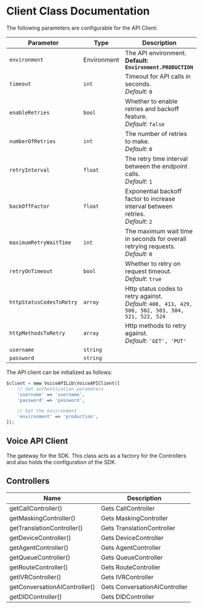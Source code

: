 
# Client Class Documentation

The following parameters are configurable for the API Client:

| Parameter | Type | Description |
|  --- | --- | --- |
| `environment` | Environment | The API environment. <br> **Default: `Environment.PRODUCTION`** |
| `timeout` | `int` | Timeout for API calls in seconds.<br>*Default*: `0` |
| `enableRetries` | `bool` | Whether to enable retries and backoff feature.<br>*Default*: `false` |
| `numberOfRetries` | `int` | The number of retries to make.<br>*Default*: `0` |
| `retryInterval` | `float` | The retry time interval between the endpoint calls.<br>*Default*: `1` |
| `backOffFactor` | `float` | Exponential backoff factor to increase interval between retries.<br>*Default*: `2` |
| `maximumRetryWaitTime` | `int` | The maximum wait time in seconds for overall retrying requests.<br>*Default*: `0` |
| `retryOnTimeout` | `bool` | Whether to retry on request timeout.<br>*Default*: `true` |
| `httpStatusCodesToRetry` | `array` | Http status codes to retry against.<br>*Default*: `408, 413, 429, 500, 502, 503, 504, 521, 522, 524` |
| `httpMethodsToRetry` | `array` | Http methods to retry against.<br>*Default*: `'GET', 'PUT'` |
| `username` | `string` |  |
| `password` | `string` |  |

The API client can be initialized as follows:

```php
$client = new VoiceAPILib\VoiceAPIClient([
    // Set authentication parameters
    'username' => 'username',
    'password' => 'password',

    // Set the environment
    'environment' => 'production',
]);
```

## Voice API Client

The gateway for the SDK. This class acts as a factory for the Controllers and also holds the configuration of the SDK.

## Controllers

| Name | Description |
|  --- | --- |
| getCallController() | Gets CallController |
| getMaskingController() | Gets MaskingController |
| getTranslationController() | Gets TranslationController |
| getDeviceController() | Gets DeviceController |
| getAgentController() | Gets AgentController |
| getQueueController() | Gets QueueController |
| getRouteController() | Gets RouteController |
| getIVRController() | Gets IVRController |
| getConversationAIController() | Gets ConversationAIController |
| getDIDController() | Gets DIDController |

